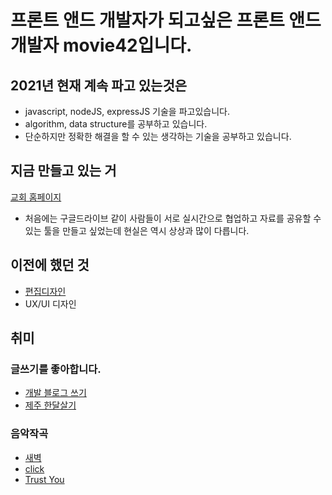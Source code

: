 # 프론트 앤드 개발자가 되고싶은 프론트 앤드 개발자 movie42입니다. 

## 2021년 현재 계속 파고 있는것은
- javascript, nodeJS, expressJS 기술을 파고있습니다. 
- algorithm, data structure를 공부하고 있습니다.
- 단순하지만 정확한 해결을 할 수 있는 생각하는 기술을 공부하고 있습니다. 

## 지금 만들고 있는 거
[교회 홈페이지](https://y-chung.com)
- 처음에는 구글드라이브 같이 사람들이 서로 실시간으로 협업하고 자료를 공유할 수 있는 툴을 만들고 싶었는데 현실은 역시 상상과 많이 다릅니다. 

## 이전에 했던 것
- [편집디자인](https://drive.google.com/file/d/1AP7PkPkzIJwt5Rha8zGn6bkGHUd24esM/view?usp=sharing)
- UX/UI 디자인

## 취미

### 글쓰기를 좋아합니다.
- [개발 블로그 쓰기](https://velog.io/@gogo78)
- [제주 한달살기](https://post.naver.com/my/series/detail.naver?seriesNo=652652&memberNo=578262)

### 음악작곡
- [새벽](https://youtu.be/wvbJMo7S_AM)
- [click](https://www.youtube.com/watch?v=3lBz84R1EPg)
- [Trust You](https://www.youtube.com/watch?v=GuT3j5kiQJw)
